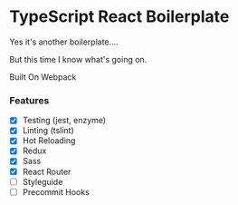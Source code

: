 # TypeScript React Boilerplate

Yes it's another boilerplate....

But this time I know what's going on.

Built On Webpack

### Features

* [x] Testing (jest, enzyme)
* [x] Linting (tslint)
* [x] Hot Reloading
* [x] Redux
* [x] Sass
* [x] React Router
* [ ] Styleguide
* [ ] Precommit Hooks
